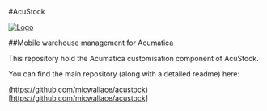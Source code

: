 #AcuStock

[![Logo](https://acustock.wallaceit.com.au/img/logo.png)](https://acustock.wallaceit.com.au/)

##Mobile warehouse management for Acumatica

This repository hold the Acumatica customisation component of AcuStock.

You can find the main repository (along with a detailed readme) here:

(https://github.com/micwallace/acustock)[https://github.com/micwallace/acustock]
